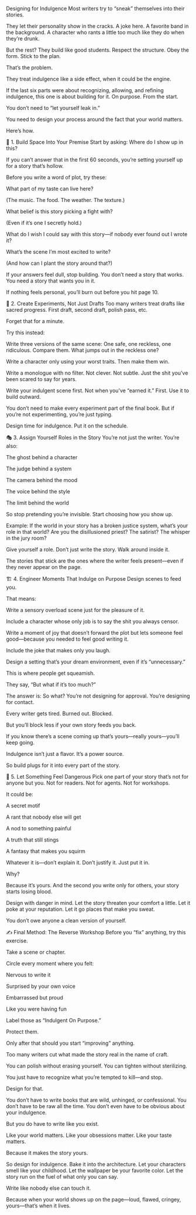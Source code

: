 Designing for Indulgence
Most writers try to “sneak” themselves into their stories.

They let their personality show in the cracks.
A joke here. A favorite band in the background. A character who rants a little too much like they do when they’re drunk.

But the rest? They build like good students. Respect the structure. Obey the form. Stick to the plan.

That’s the problem.

They treat indulgence like a side effect, when it could be the engine.

If the last six parts were about recognizing, allowing, and refining indulgence, this one is about building for it. On purpose. From the start.

You don’t need to “let yourself leak in.”

You need to design your process around the fact that your world matters.

Here’s how.

🧱 1. Build Space Into Your Premise
Start by asking: Where do I show up in this?

If you can’t answer that in the first 60 seconds, you’re setting yourself up for a story that’s hollow.

Before you write a word of plot, try these:

What part of my taste can live here?

(The music. The food. The weather. The texture.)

What belief is this story picking a fight with?

(Even if it’s one I secretly hold.)

What do I wish I could say with this story—if nobody ever found out I wrote it?

What’s the scene I’m most excited to write?

(And how can I plant the story around that?)

If your answers feel dull, stop building. You don’t need a story that works. You need a story that wants you in it.

If nothing feels personal, you’ll burn out before you hit page 10.

🧪 2. Create Experiments, Not Just Drafts
Too many writers treat drafts like sacred progress.
First draft, second draft, polish pass, etc.

Forget that for a minute.

Try this instead:

Write three versions of the same scene:
One safe, one reckless, one ridiculous.
Compare them. What jumps out in the reckless one?

Write a character only using your worst traits.
Then make them win.

Write a monologue with no filter. Not clever. Not subtle. Just the shit you’ve been scared to say for years.

Write your indulgent scene first.
Not when you’ve “earned it.” First. Use it to build outward.

You don’t need to make every experiment part of the final book. But if you’re not experimenting, you’re just typing.

Design time for indulgence.
Put it on the schedule.

🎭 3. Assign Yourself Roles in the Story
You’re not just the writer. You’re also:

The ghost behind a character

The judge behind a system

The camera behind the mood

The voice behind the style

The limit behind the world

So stop pretending you’re invisible. Start choosing how you show up.

Example:
If the world in your story has a broken justice system, what’s your role in that world?
Are you the disillusioned priest? The satirist? The whisper in the jury room?

Give yourself a role.
Don’t just write the story. Walk around inside it.

The stories that stick are the ones where the writer feels present—even if they never appear on the page.

🏗 4. Engineer Moments That Indulge on Purpose
Design scenes to feed you.

That means:

Write a sensory overload scene just for the pleasure of it.

Include a character whose only job is to say the shit you always censor.

Write a moment of joy that doesn’t forward the plot but lets someone feel good—because you needed to feel good writing it.

Include the joke that makes only you laugh.

Design a setting that’s your dream environment, even if it’s “unnecessary.”

This is where people get squeamish.

They say, “But what if it’s too much?”

The answer is:
So what?
You’re not designing for approval. You’re designing for contact.

Every writer gets tired. Burned out. Blocked.

But you’ll block less if your own story feeds you back.

If you know there’s a scene coming up that’s yours—really yours—you’ll keep going.

Indulgence isn’t just a flavor. It’s a power source.

So build plugs for it into every part of the story.

🧨 5. Let Something Feel Dangerous
Pick one part of your story that’s not for anyone but you.
Not for readers. Not for agents. Not for workshops.

It could be:

A secret motif

A rant that nobody else will get

A nod to something painful

A truth that still stings

A fantasy that makes you squirm

Whatever it is—don’t explain it. Don’t justify it. Just put it in.

Why?

Because it’s yours.
And the second you write only for others, your story starts losing blood.

Design with danger in mind.
Let the story threaten your comfort a little. Let it poke at your reputation. Let it go places that make you sweat.

You don’t owe anyone a clean version of yourself.

✍️ Final Method: The Reverse Workshop
Before you “fix” anything, try this exercise.

Take a scene or chapter.

Circle every moment where you felt:

Nervous to write it

Surprised by your own voice

Embarrassed but proud

Like you were having fun

Label those as “Indulgent On Purpose.”

Protect them.

Only after that should you start “improving” anything.

Too many writers cut what made the story real in the name of craft.

You can polish without erasing yourself.
You can tighten without sterilizing.

You just have to recognize what you’re tempted to kill—and stop.

Design for that.


You don’t have to write books that are wild, unhinged, or confessional.
You don’t have to be raw all the time.
You don’t even have to be obvious about your indulgence.

But you do have to write like you exist.

Like your world matters. Like your obsessions matter. Like your taste matters.

Because it makes the story yours.

So design for indulgence. Bake it into the architecture.
Let your characters smell like your childhood. Let the wallpaper be your favorite color. Let the story run on the fuel of what only you can say.

Write like nobody else can touch it.

Because when your world shows up on the page—loud, flawed, cringey, yours—that’s when it lives.
